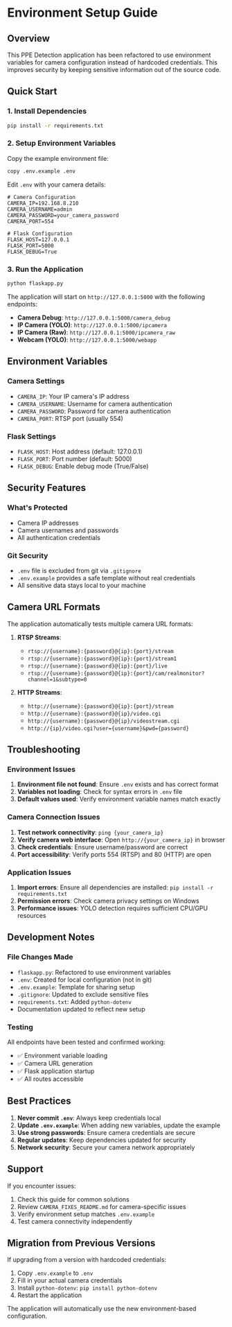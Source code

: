 # Environment Setup Guide

## Overview
This PPE Detection application has been refactored to use environment variables for camera configuration instead of hardcoded credentials. This improves security by keeping sensitive information out of the source code.

## Quick Start

### 1. Install Dependencies
```bash
pip install -r requirements.txt
```

### 2. Setup Environment Variables
Copy the example environment file:
```bash
copy .env.example .env
```

Edit `.env` with your camera details:
```env
# Camera Configuration
CAMERA_IP=192.168.8.210
CAMERA_USERNAME=admin
CAMERA_PASSWORD=your_camera_password
CAMERA_PORT=554

# Flask Configuration
FLASK_HOST=127.0.0.1
FLASK_PORT=5000
FLASK_DEBUG=True
```

### 3. Run the Application
```bash
python flaskapp.py
```

The application will start on `http://127.0.0.1:5000` with the following endpoints:
- **Camera Debug**: `http://127.0.0.1:5000/camera_debug`
- **IP Camera (YOLO)**: `http://127.0.0.1:5000/ipcamera`
- **IP Camera (Raw)**: `http://127.0.0.1:5000/ipcamera_raw`
- **Webcam (YOLO)**: `http://127.0.0.1:5000/webapp`

## Environment Variables

### Camera Settings
- `CAMERA_IP`: Your IP camera's IP address
- `CAMERA_USERNAME`: Username for camera authentication
- `CAMERA_PASSWORD`: Password for camera authentication
- `CAMERA_PORT`: RTSP port (usually 554)

### Flask Settings
- `FLASK_HOST`: Host address (default: 127.0.0.1)
- `FLASK_PORT`: Port number (default: 5000)
- `FLASK_DEBUG`: Enable debug mode (True/False)

## Security Features

### What's Protected
- Camera IP addresses
- Camera usernames and passwords
- All authentication credentials

### Git Security
- `.env` file is excluded from git via `.gitignore`
- `.env.example` provides a safe template without real credentials
- All sensitive data stays local to your machine

## Camera URL Formats

The application automatically tests multiple camera URL formats:

1. **RTSP Streams**:
   - `rtsp://{username}:{password}@{ip}:{port}/stream`
   - `rtsp://{username}:{password}@{ip}:{port}/stream1`
   - `rtsp://{username}:{password}@{ip}:{port}/live`
   - `rtsp://{username}:{password}@{ip}:{port}/cam/realmonitor?channel=1&subtype=0`

2. **HTTP Streams**:
   - `http://{username}:{password}@{ip}:{port}/stream`
   - `http://{username}:{password}@{ip}/video.cgi`
   - `http://{username}:{password}@{ip}/videostream.cgi`
   - `http://{ip}/video.cgi?user={username}&pwd={password}`

## Troubleshooting

### Environment Issues
1. **Environment file not found**: Ensure `.env` exists and has correct format
2. **Variables not loading**: Check for syntax errors in `.env` file
3. **Default values used**: Verify environment variable names match exactly

### Camera Connection Issues
1. **Test network connectivity**: `ping {your_camera_ip}`
2. **Verify camera web interface**: Open `http://{your_camera_ip}` in browser
3. **Check credentials**: Ensure username/password are correct
4. **Port accessibility**: Verify ports 554 (RTSP) and 80 (HTTP) are open

### Application Issues
1. **Import errors**: Ensure all dependencies are installed: `pip install -r requirements.txt`
2. **Permission errors**: Check camera privacy settings on Windows
3. **Performance issues**: YOLO detection requires sufficient CPU/GPU resources

## Development Notes

### File Changes Made
- `flaskapp.py`: Refactored to use environment variables
- `.env`: Created for local configuration (not in git)
- `.env.example`: Template for sharing setup
- `.gitignore`: Updated to exclude sensitive files
- `requirements.txt`: Added `python-dotenv`
- Documentation updated to reflect new setup

### Testing
All endpoints have been tested and confirmed working:
- ✅ Environment variable loading
- ✅ Camera URL generation
- ✅ Flask application startup
- ✅ All routes accessible

## Best Practices

1. **Never commit `.env`**: Always keep credentials local
2. **Update `.env.example`**: When adding new variables, update the example
3. **Use strong passwords**: Ensure camera credentials are secure
4. **Regular updates**: Keep dependencies updated for security
5. **Network security**: Secure your camera network appropriately

## Support

If you encounter issues:
1. Check this guide for common solutions
2. Review `CAMERA_FIXES_README.md` for camera-specific issues
3. Verify environment setup matches `.env.example`
4. Test camera connectivity independently

## Migration from Previous Versions

If upgrading from a version with hardcoded credentials:
1. Copy `.env.example` to `.env`
2. Fill in your actual camera credentials
3. Install `python-dotenv`: `pip install python-dotenv`
4. Restart the application

The application will automatically use the new environment-based configuration.
